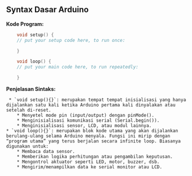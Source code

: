 ## Syntax Dasar Arduino

**Kode Program:**
```cpp
    void setup() {
    // put your setup code here, to run once:

    }

    void loop() {
    // put your main code here, to run repeatedly:

    }
```

**Penjelasan Sintaks:**

     * `void setup(){}`: merupakan tempat tempat inisialisasi yang hanya dijalankan satu kali ketika Arduino pertama kali dinyalakan atau setelah di-reset.
        * Menyetel mode pin (input/output) dengan pinMode().
        * Menginisialisasi komunikasi serial (Serial.begin()).
        * Menginisialisasi sensor, LCD, atau modul lainnya.
    * `void loop(){}`: merupakan blok kode utama yang akan dijalankan berulang-ulang selama Arduino menyala. Fungsi ini mirip dengan “program utama” yang terus berjalan secara infinite loop. Biasanya digunakan untuk:
        * Membaca data sensor.
        * Memberikan logika perhitungan atau pengambilan keputusan.
        * Mengontrol aktuator seperti LED, motor, buzzer, dsb.
        * Mengirim/menampilkan data ke serial monitor atau LCD.